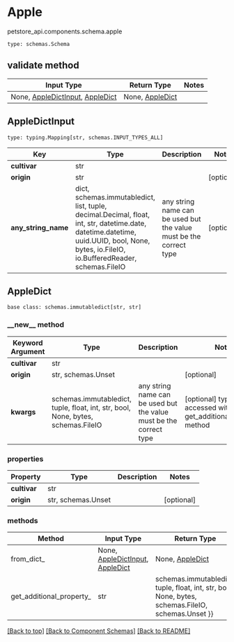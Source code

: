 # Apple
petstore_api.components.schema.apple
```
type: schemas.Schema
```

## validate method
Input Type | Return Type | Notes
------------ | ------------- | -------------
None, [AppleDictInput](#appledictinput), [AppleDict](#appledict) | None, [AppleDict](#appledict) |

## AppleDictInput
```
type: typing.Mapping[str, schemas.INPUT_TYPES_ALL]
```
Key | Type |  Description | Notes
------------ | ------------- | ------------- | -------------
**cultivar** | str |  |
**origin** | str |  | [optional]
**any_string_name** | dict, schemas.immutabledict, list, tuple, decimal.Decimal, float, int, str, datetime.date, datetime.datetime, uuid.UUID, bool, None, bytes, io.FileIO, io.BufferedReader, schemas.FileIO | any string name can be used but the value must be the correct type | [optional]

## AppleDict
```
base class: schemas.immutabledict[str, str]

```
### &lowbar;&lowbar;new&lowbar;&lowbar; method
Keyword Argument | Type | Description | Notes
---------------- | ---- | ----------- | -----
**cultivar** | str |  |
**origin** | str, schemas.Unset |  | [optional]
**kwargs** | schemas.immutabledict, tuple, float, int, str, bool, None, bytes, schemas.FileIO | any string name can be used but the value must be the correct type | [optional] typed value is accessed with the get_additional_property_ method

### properties
Property | Type | Description | Notes
-------- | ---- | ----------- | -----
**cultivar** | str |  |
**origin** | str, schemas.Unset |  | [optional]

### methods
Method | Input Type | Return Type | Notes
------ | ---------- | ----------- | ------
from_dict_ | None, [AppleDictInput](#appledictinput), [AppleDict](#appledict) | None, [AppleDict](#appledict) | a constructor
get_additional_property_ | str | schemas.immutabledict, tuple, float, int, str, bool, None, bytes, schemas.FileIO, schemas.Unset }} | provides type safety for additional properties

[[Back to top]](#top) [[Back to Component Schemas]](../../../README.md#Component-Schemas) [[Back to README]](../../../README.md)
